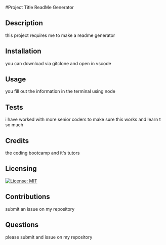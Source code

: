 #Project Title
ReadMe Generator

## Description
this project requires me to make a readme generator

## Installation 
you can download via gitclone and open in vscode

## Usage 
you fill out the information in the terminal using node

## Tests
i have worked with more senior coders to make sure this works and learn t so much

## Credits
the coding bootcamp and it's tutors 

## Licensing 
[![License: MIT](https://img.shields.io/badge/License-MIT-yellow.svg)](https://opensource.org/licenses/MIT)

## Contributions
submit an issue on my repository

## Questions
please submit and issue on my repository
